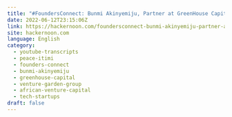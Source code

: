 ```yaml
---
title: "#FoundersConnect: Bunmi Akinyemiju, Partner at GreenHouse Capital, Former CEO Venture Garden Group"
date: 2022-06-12T23:15:06Z
link: https://hackernoon.com/foundersconnect-bunmi-akinyemiju-partner-at-greenhouse-capital-former-ceo-venture-garden-group?source=rss&utm_medium=RSS&utm_source=news.12bit.vn
site: hackernoon.com
language: English
category:
  - youtube-transcripts
  - peace-itimi
  - founders-connect
  - bunmi-akinyemiju
  - greenhouse-capital
  - venture-garden-group
  - african-venture-capital
  - tech-startups
draft: false
---
```

